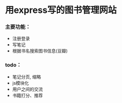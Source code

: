 # 用express写的图书管理网站

### 主要功能：

* 注册登录
* 写笔记
* 根据书名搜索图书信息(豆瓣)

### todo：

* 笔记分页, 缩略
* js模块化
* 用户之间的交流
* 书籍打分、推荐
